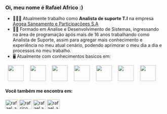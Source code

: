 ### Oi, meu nome é Rafael Africo :)

- 👨🏻‍💻 Atualmente trabalho como **Analista de suporte T.I** na empresa <a href="https://www.aegea.com.br"> Aegea Saneamento e Participaçõees S.A</a>
- 🧗🏼 Formado em Analise e Desenvolvimento de Sistemas, ingressando na área de programação após mais de 16 anos trabalhando como Analista de Suporte, assim para agregar mais conhecimento e experiência no meu atual cenário, podendo aprimorar o meu dia a dia e processos no meu trabalho. 
- 🖥️ Atualmente com conhecimentos basicos em:

<div display="inline">
  &nbsp;&nbsp;<img src="https://cdn.jsdelivr.net/gh/devicons/devicon/icons/php/php-original.svg" width="50"/>&nbsp;&nbsp;
  &nbsp;&nbsp;<img src="https://cdn.jsdelivr.net/gh/devicons/devicon/icons/python/python-original.svg" width="50"/>&nbsp;&nbsp;
  &nbsp;&nbsp;<img src="https://cdn.jsdelivr.net/gh/devicons/devicon/icons/csharp/csharp-original.svg" width="50"/>&nbsp;&nbsp;
  &nbsp;&nbsp;<img src="https://cdn.jsdelivr.net/gh/devicons/devicon/icons/dotnetcore/dotnetcore-original.svg" width="50"/>&nbsp;&nbsp;  
  &nbsp;&nbsp;<img src="https://cdn.jsdelivr.net/gh/devicons/devicon/icons/javascript/javascript-original.svg" width="50"/>&nbsp;&nbsp;
  &nbsp;&nbsp;<img src="https://cdn.jsdelivr.net/gh/devicons/devicon/icons/microsoftsqlserver/microsoftsqlserver-plain-wordmark.svg" width="50"/>&nbsp;&nbsp;
  &nbsp;&nbsp;<img src="https://cdn.jsdelivr.net/gh/devicons/devicon/icons/mysql/mysql-original-wordmark.svg" width="50"/>&nbsp;&nbsp;
</div>

#### Você também me encontra em:
<div display="inline">
  <a href="https://twitter.com/rafael_africo" target="blank"><img align="center" src="https://raw.githubusercontent.com/rahuldkjain/github-profile-readme-generator/master/src/images/icons/Social/twitter.svg" alt="rafael_africo" height="30" width="40" /></a>
  <a href="https://linkedin.com/in/rafrico" target="blank"><img align="center" src="https://raw.githubusercontent.com/rahuldkjain/github-profile-readme-generator/master/src/images/icons/Social/linked-in-alt.svg" alt="rafrico" height="30" width="40" /></a>
  <a href="https://fb.com/rafael.africo" target="blank"><img align="center" src="https://raw.githubusercontent.com/rahuldkjain/github-profile-readme-generator/master/src/images/icons/Social/facebook.svg" alt="rafael.africo" height="30" width="40" /></a>
  <a href="https://instagram.com/rafael_africo" target="blank"><img align="center" src="https://raw.githubusercontent.com/rahuldkjain/github-profile-readme-generator/master/src/images/icons/Social/instagram.svg" alt="rafael_africo" height="30" width="40" /></a>  
</div>
